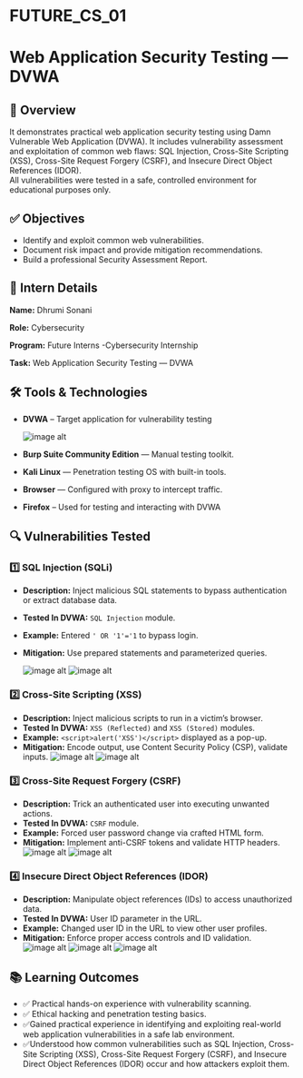 # FUTURE_CS_01

# Web Application Security Testing — DVWA

## 📌 Overview

It demonstrates practical web application security testing using Damn Vulnerable Web Application (DVWA). It includes vulnerability assessment and exploitation of common web flaws: SQL Injection, Cross-Site Scripting (XSS), Cross-Site Request Forgery (CSRF), and Insecure Direct Object References (IDOR).  
All vulnerabilities were tested in a safe, controlled environment for educational purposes only.



## ✅ Objectives

- Identify and exploit common web vulnerabilities.
- Document risk impact and provide mitigation recommendations.
- Build a professional Security Assessment Report.



## 👤 Intern Details
**Name:** Dhrumi Sonani

**Role:** Cybersecurity

**Program:** Future Interns -Cybersecurity Internship

**Task:** Web Application Security Testing — DVWA



## 🛠️ Tools & Technologies

- **DVWA** – Target application for vulnerability testing
  
  ![image alt](https://github.com/dhrumi06/FUTURE_CS_01/blob/9a09a8380e72ccc6c3f7d72a288ab0fdcddbf5f1/Screenshots/a1.png)
  
- **Burp Suite Community Edition** — Manual testing toolkit.
- **Kali Linux** — Penetration testing OS with built-in tools.
- **Browser** — Configured with proxy to intercept traffic.
- **Firefox** – Used for testing and interacting with DVWA



## 🔍 Vulnerabilities Tested

### 1️⃣ SQL Injection (SQLi)

- **Description:** Inject malicious SQL statements to bypass authentication or extract database data.
- **Tested In DVWA:** `SQL Injection` module.
- **Example:** Entered `' OR '1'='1` to bypass login.
- **Mitigation:** Use prepared statements and parameterized queries.

  ![image alt](https://github.com/dhrumi06/FUTURE_CS_01/blob/9a09a8380e72ccc6c3f7d72a288ab0fdcddbf5f1/Screenshots/a3.png)
  ![image alt](https://github.com/dhrumi06/FUTURE_CS_01/blob/9a09a8380e72ccc6c3f7d72a288ab0fdcddbf5f1/Screenshots/a4.png)


### 2️⃣ Cross-Site Scripting (XSS)

- **Description:** Inject malicious scripts to run in a victim’s browser.
- **Tested In DVWA:** `XSS (Reflected)` and `XSS (Stored)` modules.
- **Example:** `<script>alert('XSS')</script>` displayed as a pop-up.
- **Mitigation:** Encode output, use Content Security Policy (CSP), validate inputs.
  ![image alt](https://github.com/dhrumi06/FUTURE_CS_01/blob/9a09a8380e72ccc6c3f7d72a288ab0fdcddbf5f1/Screenshots/a5.png)
  ![image alt](https://github.com/dhrumi06/FUTURE_CS_01/blob/9a09a8380e72ccc6c3f7d72a288ab0fdcddbf5f1/Screenshots/a6.png)



### 3️⃣ Cross-Site Request Forgery (CSRF)

- **Description:** Trick an authenticated user into executing unwanted actions.
- **Tested In DVWA:** `CSRF` module.
- **Example:** Forced user password change via crafted HTML form.
- **Mitigation:** Implement anti-CSRF tokens and validate HTTP headers.
  ![image alt](https://github.com/dhrumi06/FUTURE_CS_01/blob/9a09a8380e72ccc6c3f7d72a288ab0fdcddbf5f1/Screenshots/a8.png)
  ![image alt](https://github.com/dhrumi06/FUTURE_CS_01/blob/9a09a8380e72ccc6c3f7d72a288ab0fdcddbf5f1/Screenshots/a9.png)
  



### 4️⃣ Insecure Direct Object References (IDOR)

- **Description:** Manipulate object references (IDs) to access unauthorized data.
- **Tested In DVWA:** User ID parameter in the URL.
- **Example:** Changed user ID in the URL to view other user profiles.
- **Mitigation:** Enforce proper access controls and ID validation.
  ![image alt](https://github.com/dhrumi06/FUTURE_CS_01/blob/9a09a8380e72ccc6c3f7d72a288ab0fdcddbf5f1/Screenshots/b1.png)
  ![image alt](https://github.com/dhrumi06/FUTURE_CS_01/blob/9a09a8380e72ccc6c3f7d72a288ab0fdcddbf5f1/Screenshots/b2.png)
  ![image alt](https://github.com/dhrumi06/FUTURE_CS_01/blob/9a09a8380e72ccc6c3f7d72a288ab0fdcddbf5f1/Screenshots/b3.png)




## 📚 Learning Outcomes

- ✅ Practical hands-on experience with vulnerability scanning.
- ✅ Ethical hacking and penetration testing basics.
- ✅Gained practical experience in identifying and exploiting real-world web application vulnerabilities in a safe lab environment.
- ✅Understood how common vulnerabilities such as SQL Injection, Cross-Site Scripting (XSS), Cross-Site Request Forgery (CSRF), and Insecure Direct Object       References  (IDOR) occur and how attackers exploit them.






